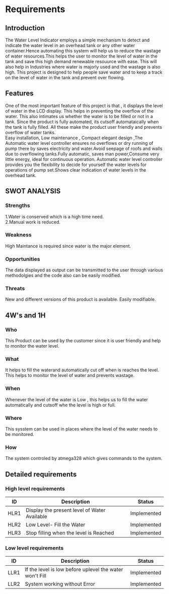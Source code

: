# Requirements
  ## Introduction
The Water Level Indicator employs a simple mechanism to detect and indicate the water level in an overhead tank or any other water container.Hence automating this system will help us to reduce the wastage of water resources.This helps the user to monitor the level of water in the tank and save this high demand renewable resouurce with ease. 
 This will also help in Industries where water is majorly used and the wastage is also high. This project is designed to help people save water and to keep a track on the level of water in the tank and prevent over flowing.
  
  ## Features
  One of the most important feature of this project is that , it displays the level of water in the LCD display. This helps in preventing the overflow of the water. This also intimates us whether the water is to be filled or not in a tank. Since the product is fully automated, its cutsoff automataically when the tank is fully filled. All these make the product user friendly and prevents overflow of water tanks.<br />
  Easy installation, Low maintenance , Compact elegant design ,The Automatic water level controller ensures no overflows or dry running of pump there by saves electricity and water.Avoid seepage of roofs and walls due to overflowing tanks.Fully automatic, saves man power,Consume very little energy, ideal for continuous operation.
Automatic water level controller provides you the flexibility to decide for yourself the water levels for operations of pump set.Shows clear indication of water levels in the overhead tank.

 ## SWOT ANALYSIS
  ### Strengths
 1.Water is conserved which is a high time need. <br /> 
 2.Manual work is reduced.
   ### Weakness
High Maintance is required since water is the major element.
  ### Opportunities
The data displayed as output can be transmitted to the user through various methodolgies and the code also can be easily modified.
  ### Threats

New and different versions of this product is available. Easily modifiable.
 ## 4W's and 1H
  ### Who
This Product can be used by the customer since it is user friendly and help to monitor the water level.
  ### What

It helps to fill the waterand automatically cut off when is reaches the level. This helps to monitor the level of water and prevents wastage.
  ### When

Whenever the level of the water is Low , this helps us to fill the water automatically and cutsoff whe the level is high or full. 
  ### Where

This sysstem can be used in places where the level of the water needs to be monitored.
  ### How

The system controled by atmega328 which gives commands to the system.
 ## Detailed requirements
  ### High level requirements 

| ID | Description | Status |
| ------ | ------ | ------ |
| HLR1 | Display the present level of Water Available | Implemented |
| HLR2 | Low Level- Fill the Water | Implemented
| HLR3 | Stop filling when the level is Reached| Implemented
  
   ### Low level requirements 

| ID | Description | Status |
| ------ | ------ | ------ |
| LLR1 | If the level is low before uplevel the water won't Fill | Implemented |
| LLR2 | System working without Error|Implemented
